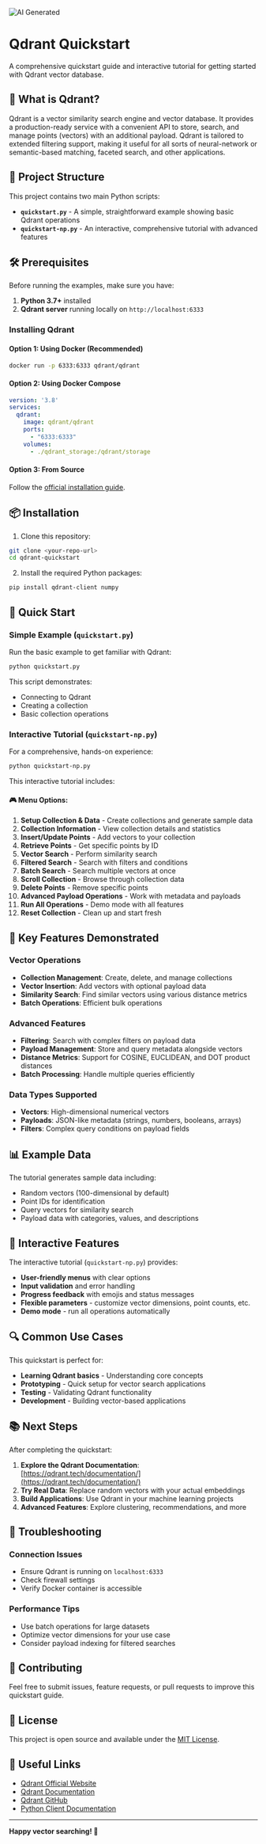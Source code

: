 ![AI Generated](https://img.shields.io/badge/AI-Generated-blueviolet?style=for-the-badge&logo=openai&logoColor=white)


# Qdrant Quickstart

A comprehensive quickstart guide and interactive tutorial for getting started with Qdrant vector database.

## 🚀 What is Qdrant?

Qdrant is a vector similarity search engine and vector database. It provides a production-ready service with a convenient API to store, search, and manage points (vectors) with an additional payload. Qdrant is tailored to extended filtering support, making it useful for all sorts of neural-network or semantic-based matching, faceted search, and other applications.

## 📁 Project Structure

This project contains two main Python scripts:

- **`quickstart.py`** - A simple, straightforward example showing basic Qdrant operations
- **`quickstart-np.py`** - An interactive, comprehensive tutorial with advanced features

## 🛠️ Prerequisites

Before running the examples, make sure you have:

1. **Python 3.7+** installed
2. **Qdrant server** running locally on `http://localhost:6333`

### Installing Qdrant

#### Option 1: Using Docker (Recommended)
```bash
docker run -p 6333:6333 qdrant/qdrant
```

#### Option 2: Using Docker Compose
```yaml
version: '3.8'
services:
  qdrant:
    image: qdrant/qdrant
    ports:
      - "6333:6333"
    volumes:
      - ./qdrant_storage:/qdrant/storage
```

#### Option 3: From Source
Follow the [official installation guide](https://qdrant.tech/documentation/quick-start/#installation).

## 📦 Installation

1. Clone this repository:
```bash
git clone <your-repo-url>
cd qdrant-quickstart
```

2. Install the required Python packages:
```bash
pip install qdrant-client numpy
```

## 🎯 Quick Start

### Simple Example (`quickstart.py`)

Run the basic example to get familiar with Qdrant:

```bash
python quickstart.py
```

This script demonstrates:
- Connecting to Qdrant
- Creating a collection
- Basic collection operations

### Interactive Tutorial (`quickstart-np.py`)

For a comprehensive, hands-on experience:

```bash
python quickstart-np.py
```

This interactive tutorial includes:

#### 🎮 Menu Options:
1. **Setup Collection & Data** - Create collections and generate sample data
2. **Collection Information** - View collection details and statistics
3. **Insert/Update Points** - Add vectors to your collection
4. **Retrieve Points** - Get specific points by ID
5. **Vector Search** - Perform similarity search
6. **Filtered Search** - Search with filters and conditions
7. **Batch Search** - Search multiple vectors at once
8. **Scroll Collection** - Browse through collection data
9. **Delete Points** - Remove specific points
10. **Advanced Payload Operations** - Work with metadata and payloads
11. **Run All Operations** - Demo mode with all features
12. **Reset Collection** - Clean up and start fresh

## 🔧 Key Features Demonstrated

### Vector Operations
- **Collection Management**: Create, delete, and manage collections
- **Vector Insertion**: Add vectors with optional payload data
- **Similarity Search**: Find similar vectors using various distance metrics
- **Batch Operations**: Efficient bulk operations

### Advanced Features
- **Filtering**: Search with complex filters on payload data
- **Payload Management**: Store and query metadata alongside vectors
- **Distance Metrics**: Support for COSINE, EUCLIDEAN, and DOT product distances
- **Batch Processing**: Handle multiple queries efficiently

### Data Types Supported
- **Vectors**: High-dimensional numerical vectors
- **Payloads**: JSON-like metadata (strings, numbers, booleans, arrays)
- **Filters**: Complex query conditions on payload fields

## 📊 Example Data

The tutorial generates sample data including:
- Random vectors (100-dimensional by default)
- Point IDs for identification
- Query vectors for similarity search
- Payload data with categories, values, and descriptions

## 🎨 Interactive Features

The interactive tutorial (`quickstart-np.py`) provides:
- **User-friendly menus** with clear options
- **Input validation** and error handling
- **Progress feedback** with emojis and status messages
- **Flexible parameters** - customize vector dimensions, point counts, etc.
- **Demo mode** - run all operations automatically

## 🔍 Common Use Cases

This quickstart is perfect for:
- **Learning Qdrant basics** - Understanding core concepts
- **Prototyping** - Quick setup for vector search applications
- **Testing** - Validating Qdrant functionality
- **Development** - Building vector-based applications

## 📚 Next Steps

After completing the quickstart:

1. **Explore the Qdrant Documentation**: [https://qdrant.tech/documentation/](https://qdrant.tech/documentation/)
2. **Try Real Data**: Replace random vectors with your actual embeddings
3. **Build Applications**: Use Qdrant in your machine learning projects
4. **Advanced Features**: Explore clustering, recommendations, and more

## 🐛 Troubleshooting

### Connection Issues
- Ensure Qdrant is running on `localhost:6333`
- Check firewall settings
- Verify Docker container is accessible

### Performance Tips
- Use batch operations for large datasets
- Optimize vector dimensions for your use case
- Consider payload indexing for filtered searches

## 🤝 Contributing

Feel free to submit issues, feature requests, or pull requests to improve this quickstart guide.

## 📄 License

This project is open source and available under the [MIT License](LICENSE).

## 🔗 Useful Links

- [Qdrant Official Website](https://qdrant.tech/)
- [Qdrant Documentation](https://qdrant.tech/documentation/)
- [Qdrant GitHub](https://github.com/qdrant/qdrant)
- [Python Client Documentation](https://github.com/qdrant/qdrant-client)

---

**Happy vector searching! 🎉**
